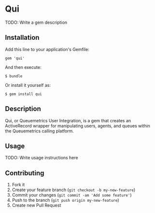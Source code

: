 # Qui

TODO: Write a gem description

## Installation

Add this line to your application's Gemfile:

    gem 'qui'

And then execute:

    $ bundle

Or install it yourself as:

    $ gem install qui

## Description

Qui, or Queuemetrics User Integration, is a gem that creates an ActiveRecord wrapper for manipulating users, agents, and queues within the Queuemetrics calling platform.

## Usage

TODO: Write usage instructions here

## Contributing

1. Fork it
2. Create your feature branch (`git checkout -b my-new-feature`)
3. Commit your changes (`git commit -am 'Add some feature'`)
4. Push to the branch (`git push origin my-new-feature`)
5. Create new Pull Request
